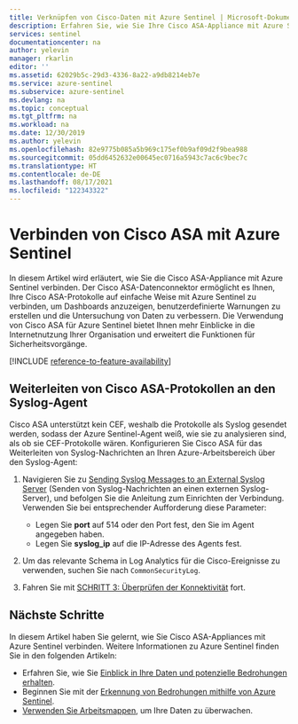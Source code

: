 ```yaml
---
title: Verknüpfen von Cisco-Daten mit Azure Sentinel | Microsoft-Dokumentation
description: Erfahren Sie, wie Sie Ihre Cisco ASA-Appliance mit Azure Sentinel verbinden, um Dashboards anzuzeigen, benutzerdefinierte Warnungen zu erstellen und die Untersuchung von Daten zu verbessern.
services: sentinel
documentationcenter: na
author: yelevin
manager: rkarlin
editor: ''
ms.assetid: 62029b5c-29d3-4336-8a22-a9db8214eb7e
ms.service: azure-sentinel
ms.subservice: azure-sentinel
ms.devlang: na
ms.topic: conceptual
ms.tgt_pltfrm: na
ms.workload: na
ms.date: 12/30/2019
ms.author: yelevin
ms.openlocfilehash: 82e9775b085a5b969c175ef0b9af09d2f9bea988
ms.sourcegitcommit: 05dd6452632e00645ec0716a5943c7ac6c9bec7c
ms.translationtype: HT
ms.contentlocale: de-DE
ms.lasthandoff: 08/17/2021
ms.locfileid: "122343322"
---
```

# <a name="connect-cisco-asa-to-azure-sentinel"></a>Verbinden von Cisco ASA mit Azure Sentinel



In diesem Artikel wird erläutert, wie Sie die Cisco ASA-Appliance mit Azure Sentinel verbinden. Der Cisco ASA-Datenconnektor ermöglicht es Ihnen, Ihre Cisco ASA-Protokolle auf einfache Weise mit Azure Sentinel zu verbinden, um Dashboards anzuzeigen, benutzerdefinierte Warnungen zu erstellen und die Untersuchung von Daten zu verbessern. Die Verwendung von Cisco ASA für Azure Sentinel bietet Ihnen mehr Einblicke in die Internetnutzung Ihrer Organisation und erweitert die Funktionen für Sicherheitsvorgänge. 

[!INCLUDE [reference-to-feature-availability](includes/reference-to-feature-availability.md)]


## <a name="forward-cisco-asa-logs-to-the-syslog-agent"></a>Weiterleiten von Cisco ASA-Protokollen an den Syslog-Agent

Cisco ASA unterstützt kein CEF, weshalb die Protokolle als Syslog gesendet werden, sodass der Azure Sentinel-Agent weiß, wie sie zu analysieren sind, als ob sie CEF-Protokolle wären. Konfigurieren Sie Cisco ASA für das Weiterleiten von Syslog-Nachrichten an Ihren Azure-Arbeitsbereich über den Syslog-Agent:

1. Navigieren Sie zu [Sending Syslog Messages to an External Syslog Server](https://aka.ms/asi-syslog-cisco-forwarding) (Senden von Syslog-Nachrichten an einen externen Syslog-Server), und befolgen Sie die Anleitung zum Einrichten der Verbindung. Verwenden Sie bei entsprechender Aufforderung diese Parameter:
    - Legen Sie **port** auf 514 oder den Port fest, den Sie im Agent angegeben haben.
    - Legen Sie **syslog_ip** auf die IP-Adresse des Agents fest.

1. Um das relevante Schema in Log Analytics für die Cisco-Ereignisse zu verwenden, suchen Sie nach `CommonSecurityLog`.

1. Fahren Sie mit [SCHRITT 3: Überprüfen der Konnektivität](connect-cef-verify.md) fort.




## <a name="next-steps"></a>Nächste Schritte
In diesem Artikel haben Sie gelernt, wie Sie Cisco ASA-Appliances mit Azure Sentinel verbinden. Weitere Informationen zu Azure Sentinel finden Sie in den folgenden Artikeln:
- Erfahren Sie, wie Sie [Einblick in Ihre Daten und potenzielle Bedrohungen erhalten](get-visibility.md).
- Beginnen Sie mit der [Erkennung von Bedrohungen mithilfe von Azure Sentinel](detect-threats-built-in.md).
- [Verwenden Sie Arbeitsmappen](monitor-your-data.md), um Ihre Daten zu überwachen.